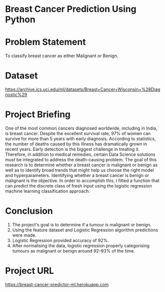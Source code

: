 # Breast Cancer Prediction Using Python
# Problem Statement
To classify breast cancer as either Malignant or Benign.
# Dataset
https://archive.ics.uci.edu/ml/datasets/Breast+Cancer+Wisconsin+%28Diagnostic%29
# Project Briefing
One of the most common cancers diagnosed worldwide, including in India, is breast cancer. 
Despite the excellent survival rate, 97% of women can survive for more than 5 years with early diagnosis. 
According to statistics, the number of deaths caused by this illness has dramatically grown in recent years. 
Early detection is the biggest challenge in treating it. Therefore, in addition to medical remedies, 
certain Data Science solutions must be integrated to address the death-causing problem. 
The goal of this research is to determine whether a breast cancer is malignant or benign as well as to identify broad trends that might help us choose the 
right model and hyperparameters. Identifying whether a breast cancer is benign or malignant is the objective. 
In order to accomplish this, I fitted a function that can predict the discrete class of fresh input using 
the logistic regression machine learning classification approach.
# Conclusion
1. The project's goal is to determine if a tumour is malignant or benign.
2. Using the feature dataset and Logistic Regression algorithm predictions were made.
3. Logistic Regression provided accuracy of 92%.
4. After normalising the data, logistic regression properly categorising tumours as malignant or benign around 92–93% of the time.
# Project URL
https://breast-cancer-predictor-ml.herokuapp.com
